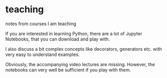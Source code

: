 # teaching
notes from courses I am teaching

If you are interested in learning Python, there are a lot of Jupyter Notebooks, that you can download and play with. 

I also discuss a bit complex concepts like decorators, generators etc. with very easy to understand examples.

Obviously, the accompanying video lectures are missing. However, the notebooks can very well be sufficient if you play with them.
